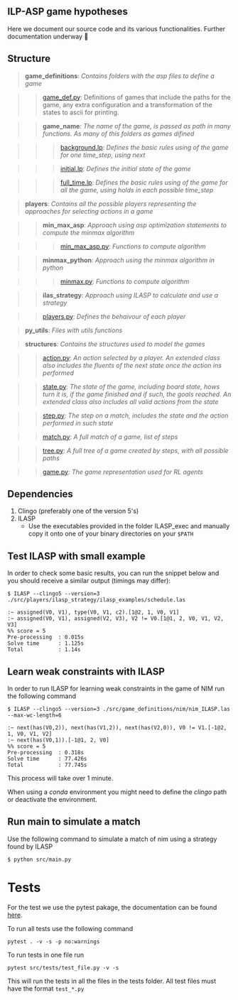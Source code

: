 ## ILP-ASP game hypotheses

Here we document our source code and its various functionalities. Further documentation underway :snail:

## Structure


> **game_definitions**: *Contains folders with the asp files to define a game*

>> [game_def.py](game_definitions/game_def.py): Definitions of games that include the paths for the game, any extra configuration and a transformation of the states to ascii for printing.

>> **game_name**: *The name of the game, is passed as path in many functions. As many of this folders as games difined*
    
>>>[background.lp](game_definitions/nim/background.lp): *Defines the basic rules using of the game for one time_step, using next*
 
>>>[initial.lp](game_definitions/nim/initial.lp): *Defines the initial state of the game*

>>>[full_time.lp](game_definitions/nim/full_time.lp): *Defines the basic rules using of the game for all the game, using holds in each possible time_step*


>**players**: *Contains all the possible players representing the approaches for selecting actions in a game*

>> **min_max_asp**: *Approach using asp optimization statements to compute the minmax algorithm*

>>>[min_max_asp.py](players/min_max_asp/min_max_asp.py): *Functions to compute algorithm*

>> **minmax_python**: *Approach using the minmax algorithm in python*

>>>[minmax.py](players/minmax_python/minmax.py): *Functions to compute algorithm*

>> **ilas_strategy**: *Approach using ILASP to calculate and use a strategy*

>>[players.py](players/players.py): *Defines the behaivour of each player*

>**py_utils**: *Files with utils functions*

>**structures**: *Contains the structures used to model the games*

>>[action.py](structures/action.py): *An action selected by a player. An extended class also includes the fluents of the next state once the action ins performed*

>>[state.py](structures/state.py): *The state of the game, including board state, hows turn it is, if the game finished and if such, the goals reached. An extended class also includes all valid actions from the state*

>>[step.py](structures/step.py): *The step on a match, includes the state and the action performed in such state*

>>[match.py](structures/match.py): *A full match of a game, list of steps*

>>[tree.py](structures/tree.py): *A full tree of a game created by steps, with all possible paths*

>>[game.py](structures/game.py): *The game representation used for RL agents*



## Dependencies

1. Clingo (preferably one of the version 5's)
2. ILASP
   * Use the executables provided in the folder ILASP_exec and manually copy it onto one of your binary directories on your `$PATH`
    <!-- * Download latest binary from [here](https://sourceforge.net/projects/spikeimperial/files/ILASP/) and manually copy it onto one of your binary directories on your `$PATH` -->


## Test ILASP with small example

In order to check some basic results, you can run the snippet below and you should receive a similar output (timings may differ):

```shell
$ ILASP --clingo5 --version=3 ./src/players/ilasp_strategy/ilasp_examples/schedule.las

:~ assigned(V0, V1), type(V0, V1, c2).[1@2, 1, V0, V1]
:~ assigned(V0, V1), assigned(V2, V3), V2 != V0.[1@1, 2, V0, V1, V2, V3]
%% score = 5
Pre-processing  : 0.015s
Solve time      : 1.125s
Total           : 1.14s
```

## Learn weak constraints with ILASP

In order to run ILASP for learning weak constraints in the game of NIM run the following command

```shell
$ ILASP --clingo5 --version=3 ./src/game_definitions/nim/nim_ILASP.las --max-wc-length=6

:~ next(has(V0,2)), next(has(V1,2)), next(has(V2,0)), V0 != V1.[-1@2, 1, V0, V1, V2]
:~ next(has(V0,1)).[-1@1, 2, V0]
%% score = 5
Pre-processing  : 0.318s
Solve time      : 77.426s
Total           : 77.745s
```

This process will take over 1 minute.

When using a *conda* environment you might need to define the *clingo* path or deactivate the environment.

## Run main to simulate a match


Use the following command to simulate a match of nim using a strategy found by ILASP

```shell
$ python src/main.py
```

# Tests

For the test we use the pytest pakage, the documentation can be found [here](https://docs.pytest.org/en/latest/getting-started.html#install-pytest).

To run all tests use the following command

```shell
pytest . -v -s -p no:warnings
```

To run tests in one file run

```shell
pytest src/tests/test_file.py -v -s
```

This will run the tests in all the files in the tests folder.
All test files must have the format `test_*.py`